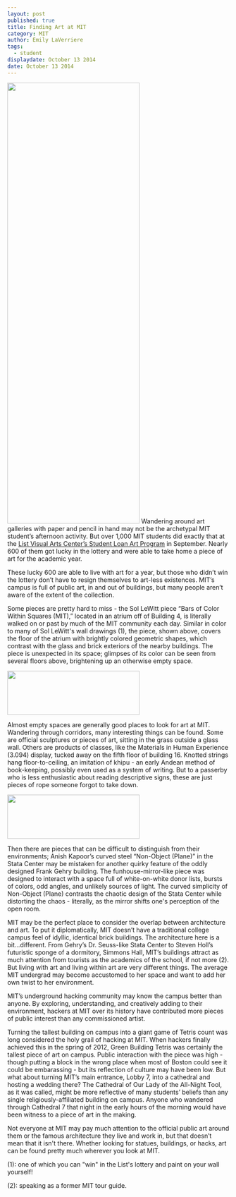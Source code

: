 ```yaml
---
layout: post
published: true
title: Finding Art at MIT
category: MIT
author: Emily LaVerriere
tags: 
  - student
displaydate: October 13 2014
date: October 13 2014
---
```


<img src="http://i.imgur.com/8l0O7X8.jpg" width="300px" height="1000px" />     Wandering around art galleries with paper and pencil in hand may not be the archetypal MIT student’s afternoon activity. But over 1,000 MIT students did exactly that at the [List Visual Arts Center’s Student Loan Art Program](https://listart.mit.edu/events-programs/student-loan-art-program-artwork-pickup) in September. Nearly 600 of them got lucky in the lottery and were able to take home a piece of art for the academic year. 

These lucky 600 are able to live with art for a year, but those who didn’t win the lottery don’t have to resign themselves to art-less existences. MIT’s campus is full of public art, in and out of buildings, but many people aren’t aware of the extent of the collection. 

Some pieces are pretty hard to miss - the Sol LeWitt piece “Bars of Color Within Squares (MIT),” located in an atrium off of Building 4, is literally walked on or past by much of the MIT community each day. Similar in color to many of Sol LeWitt's wall drawings (1), the piece, shown above, covers the floor of the atrium with brightly colored geometric shapes, which contrast with the glass and brick exteriors of the nearby buildings. The piece is unexpected in its space; glimpses of its color can be seen from several floors above, brightening up an otherwise empty space. 

<img src="http://i.imgur.com/CKS0LGr.jpg" width="300px" height="100px" />

Almost empty spaces are generally good places to look for art at MIT. Wandering through corridors, many interesting things can be found. Some are official sculptures or pieces of art, sitting in the grass outside a glass wall. Others are products of classes, like the Materials in Human Experience (3.094) display, tucked away on the fifth floor of building 16. Knotted strings hang floor-to-ceiling, an imitation of khipu - an early Andean method of book-keeping, possibly even used as a system of writing. But to a passerby who is less enthusiastic about reading descriptive signs, these are just pieces of rope someone forgot to take down.

<img src="http://i.imgur.com/RyYCxdU.jpg" width="300px" height="100px" />

Then there are pieces that can be difficult to distinguish from their environments; Anish Kapoor’s curved steel “Non-Object (Plane)” in the Stata Center may be mistaken for another quirky feature of the oddly designed Frank Gehry building. The funhouse-mirror-like piece was designed to interact with a space full of white-on-white donor lists, bursts of colors, odd angles, and unlikely sources of light. The curved simplicity of Non-Object (Plane) contrasts the chaotic design of the Stata Center while distorting the chaos - literally, as the mirror shifts one's perception of the open room. 

<!---
if I don't get permission to use the hack picture, I'll take a picture of the stata center or simmons to put here.
-->

MIT may be the perfect place to consider the overlap between architecture and art. To put it diplomatically, MIT doesn’t have a traditional college campus feel of idyllic, identical brick buildings. The architecture here is a bit...different. From Gehry’s Dr. Seuss-like Stata Center to Steven Holl’s futuristic sponge of a dormitory, Simmons Hall, MIT’s buildings attract as much attention from tourists as the academics of the school, if not more (2). But living with art and living within art are very different things. The average MIT undergrad may become accustomed to her space and want to add her own twist to her environment. 

MIT’s underground hacking community may know the campus better than anyone. By exploring, understanding, and creatively adding to their environment, hackers at MIT over its history have contributed more pieces of public interest than any commissioned artist. 

<!---
I haven't gotten a response yet from the photographer, so I don't feel comfortable posting this with the picture displayed yet. Hopefully will hear back soon!
or I will dig up some of my old photos to see if any of the ones I took of tetris are usable.
![photo credit: MIT Hacks Gallery](http://hacks.mit.edu/Hacks/by_year/1992/cathedral_7/windows1.gif)
-->

Turning the tallest building on campus into a giant game of Tetris count was long considered the holy grail of hacking at MIT. When hackers finally achieved this in the spring of 2012, Green Building Tetris was certainly the tallest piece of art on campus. Public interaction with the piece was high - though putting a block in the wrong place when most of Boston could see it could be embarassing - but its reflection of culture may have been low. But what about turning MIT’s main entrance, Lobby 7, into a cathedral and hosting a wedding there? The Cathedral of Our Lady of the All-Night Tool, as it was called, might be more reflective of many students’ beliefs than any single religiously-affiliated building on campus. Anyone who wandered through Cathedral 7 that night in the early hours of the morning would have been witness to a piece of art in the making. 

Not everyone at MIT may pay much attention to the official public art around them or the famous architecture they live and work in, but that doesn’t mean that it isn't there. Whether looking for statues, buildings, or hacks, art can be found pretty much wherever you look at MIT. 


(1): one of which you can "win" in the List's lottery and paint on your wall yourself!

(2): speaking as a former MIT tour guide.